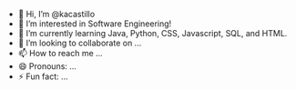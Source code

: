 - 👋 Hi, I’m @kacastillo
- 👀 I’m interested in Software Engineering!
- 🌱 I’m currently learning Java, Python, CSS, Javascript, SQL, and HTML.
- 💞️ I’m looking to collaborate on ...
- 📫 How to reach me ...
- 😄 Pronouns: ...
- ⚡ Fun fact: ...

<!---
kacastillo/kacastillo is a ✨ special ✨ repository because its `README.md` (this file) appears on your GitHub profile.
You can click the Preview link to take a look at your changes.
--->
